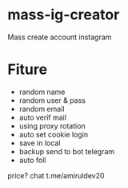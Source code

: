 # mass-ig-creator
Mass create account instagram

# Fiture
 - random name
 - random user & pass
 - random email
 - auto verif mail
 - using proxy rotation
 - auto set cookie login
 - save in local
 - backup send to bot telegram
 - auto foll

price? chat t.me/amiruldev20
